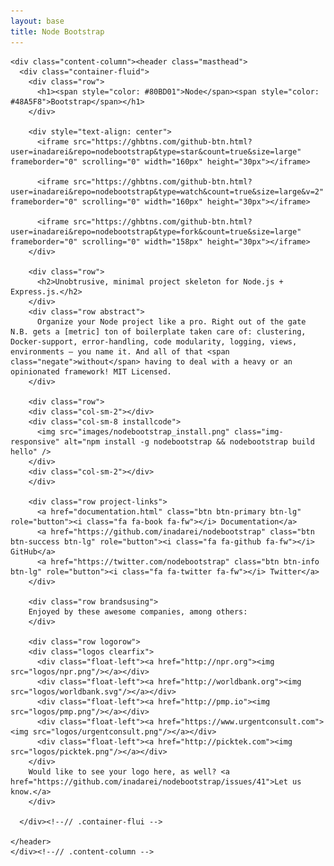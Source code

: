 ```yaml
---
layout: base
title: Node Bootstrap
---
```



  <body id="homepage">

    <div class="content-column"><header class="masthead">
      <div class="container-fluid">
        <div class="row">
          <h1><span style="color: #80BD01">Node</span><span style="color: #48A5F8">Bootstrap</span></h1>
        </div>
        
        <div style="text-align: center">
          <iframe src="https://ghbtns.com/github-btn.html?user=inadarei&repo=nodebootstrap&type=star&count=true&size=large" frameborder="0" scrolling="0" width="160px" height="30px"></iframe>
          
          <iframe src="https://ghbtns.com/github-btn.html?user=inadarei&repo=nodebootstrap&type=watch&count=true&size=large&v=2" frameborder="0" scrolling="0" width="160px" height="30px"></iframe>
          
          <iframe src="https://ghbtns.com/github-btn.html?user=inadarei&repo=nodebootstrap&type=fork&count=true&size=large" frameborder="0" scrolling="0" width="158px" height="30px"></iframe>
        </div>
        
        <div class="row">
          <h2>Unobtrusive, minimal project skeleton for Node.js + Express.js.</h2>
        </div>
        <div class="row abstract">
          Organize your Node project like a pro. Right out of the gate N.B. gets a [metric] ton of boilerplate taken care of: clustering, Docker-support, error-handling, code modularity, logging, views, environments – you name it. And all of that <span class="negate">without</span> having to deal with a heavy or an opinionated framework! MIT Licensed.
        </div>
        
        <div class="row">
        <div class="col-sm-2"></div>
        <div class="col-sm-8 installcode">
          <img src="images/nodebootstrap_install.png" class="img-responsive" alt="npm install -g nodebootstrap && nodebootstrap build hello" />
        </div>
        <div class="col-sm-2"></div>
        </div>

        <div class="row project-links">
          <a href="documentation.html" class="btn btn-primary btn-lg" role="button"><i class="fa fa-book fa-fw"></i> Documentation</a>
          <a href="https://github.com/inadarei/nodebootstrap" class="btn btn-success btn-lg" role="button"><i class="fa fa-github fa-fw"></i> GitHub</a>
          <a href="https://twitter.com/nodebootstrap" class="btn btn-info btn-lg" role="button"><i class="fa fa-twitter fa-fw"></i> Twitter</a>
        </div>
        
        <div class="row brandsusing">
        Enjoyed by these awesome companies, among others:
        </div>
        
        <div class="row logorow">
        <div class="logos clearfix">
          <div class="float-left"><a href="http://npr.org"><img src="logos/npr.png"/></a></div>
          <div class="float-left"><a href="http://worldbank.org"><img src="logos/worldbank.svg"/></a></div>
          <div class="float-left"><a href="http://pmp.io"><img src="logos/pmp.png"/></a></div>          
          <div class="float-left"><a href="https://www.urgentconsult.com"><img src="logos/urgentconsult.png"/></a></div>
          <div class="float-left"><a href="http://picktek.com"><img src="logos/picktek.png"/></a></div>
        </div>
        Would like to see your logo here, as well? <a href="https://github.com/inadarei/nodebootstrap/issues/41">Let us know.</a>
        </div>
                        
      </div><!--// .container-flui -->
    
    </header>  
    </div><!--// .content-column -->
  </body>
